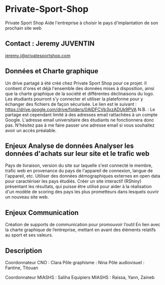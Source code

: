 # Private-Sport-Shop
Private Sport Shop  Aide l'entreprise à choisir le pays d'implantation de son prochain site web  

## Contact : Jeremy JUVENTIN 
jeremy.j@privatesportshop.com  

## Données et Charte graphique
Un drive partagé à été créé chez Private Sport Shop pour ce projet. Il contient d'ores et déjà l'ensemble des données mises à disposition, ainsi que la charte graphique de la société et différentes déclinaisons du logo. Les étudiants pourront s'y connecter et utiliser la plateforme pour y échanger des fichiers de façon sécurisée. Le lien est le suivant : https://drive.google.com/drive/folders/0AIDFCVb3xzADUk9PVA   N.B. : Le partage est cependant limité à des adresses email rattachées à un compte Google. L'adresse email universitaire des étudiants ne fonctionnera donc pas.  N'hésitez pas à me faire passer une adresse email si vous souhaitez avoir un accès préalable.   

## Enjeux Analyse de données Analyser les données d'achats sur leur site et le trafic web
Pays de livraison, version du site sur laquelle s'est connecté le membre, trafic web en provenance du pays de l'appareil de connexion, langue de l'appareil, etc. Utiliser des données démographiques externes en open data pour caractériser les pays étudiés. Créer un site interactif (RShiny) présentant les résultats, qui puisse être utilisé pour aider à la réalisation d'un modèle de scoring des pays les plus prometteurs dans lesquels ouvrir un nouveau site web.  

## Enjeux Communication 
Création de supports de communication pour promouvoir l’outil
En lien avec la charte graphique de l’entreprise, mettant en avant des éléments relatifs au sport et ses valeurs. 

## Description
Coordonnateur CNO : Clara
Pôle graphisme : Nina
Pôle audiovisuel : Fantine, Titouan

Coordonnateur MIASHS : Saliha
Equipiers MIASHS : Raissa, Yann, Zaineb

